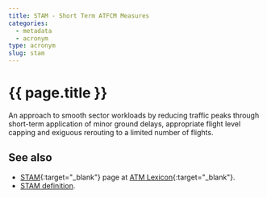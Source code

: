 ```yaml
---
title: STAM - Short Term ATFCM Measures
categories:
  - metadata
  - acronym
type: acronym
slug: stam
---
```

# {{ page.title }}

An approach to smooth sector workloads by reducing traffic peaks through
short-term application of minor ground delays, appropriate flight level
capping and exiguous rerouting to a limited number of flights.

## See also

* [STAM][stamLEXI]{:target="_blank"} page at [ATM Lexicon][lexi]{:target="_blank"}.
* [STAM definition][stam].



[stamLEXI]: <https://ext.eurocontrol.int/lexicon/index.php/Short_Term_ATFCM_Measures> "STAM - ATM Lexicon"
[lexi]: <https://ext.eurocontrol.int/lexicon/index.php/Main_Page> "ATM Lexicon"
[stam]: <{{ "/references/definition/short_term_atfcm_measures.html" | prepend: site.baseurl | prepend: site.url }}> "STAM"

